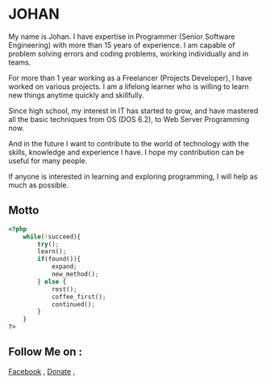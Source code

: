 # JOHAN

My name is Johan. I have expertise in Programmer (Senior Software Engineering) with more than 15 years of experience. I am capable of problem solving errors and coding problems, working individually and in teams.

For more than 1 year working as a Freelancer (Projects Developer), I have worked on various projects. I am a lifelong learner who is willing to learn new things anytime quickly and skillfully.

Since high school, my interest in IT has started to grow, and have mastered all the basic techniques from OS (DOS 6.2), to Web Server Programming now.

And in the future I want to contribute to the world of technology with the skills, knowledge and experience I have. I hope my contribution can be useful for many people.

If anyone is interested in learning and exploring programming, I will help as much as possible.

## Motto

```php
<?php
    while(!succeed){
        try();
        learn();        
        if(found()){
            expand;
            new_method();
        } else {
            rest();
            coffee_first();
            continued();
        }        
    }
?>

```

## Follow Me on :

[Facebook](https://www.facebook.com/pmp094ql) , [Donate](https://sociabuzz.com/johanjkt999/donate) ,

